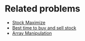 
Related problems
=====================

- [Stock Maximize](https://www.hackerrank.com/challenges/stockmax/problem)
- [Best time to buy and sell stock](https://leetcode.com/problems/best-time-to-buy-and-sell-stock/)
- [Array Manipulation](https://www.hackerrank.com/challenges/crush/)
